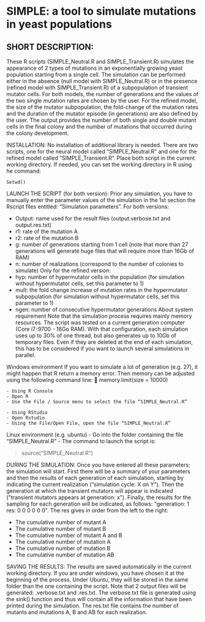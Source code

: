 # SIMPLE: a tool to simulate mutations in yeast populations


## SHORT DESCRIPTION:
These R scripts (SIMPLE_Neutral.R and SIMPLE_Transient.R) simulates the appearance of 2 types of mutations in an exponentially growing yeast population starting from a single cell. The simulation can be performed either in the absence (null model with SIMPLE_Neutral.R) or in the presence (refined model with SIMPLE_Transient.R) of a subpopulation of transient mutator cells. For both models, the number of generations and the values of the two single mutation rates are chosen by the user. For the refined model, the size of the mutator subpopulation, the fold-change of the mutation rates and the duration of the mutator episode (in generations) are also defined by the user. The output provides the number of both single and double mutant cells in the final colony and the number of mutations that occurred during the colony development.

INSTALLATION:
No installation of additional library is needed. There are two scripts, one for the neural model called “SIMPLE_Neutral.R” and one for the refined model called “SIMPLE_Transient.R”. Place both script in the current working directory. If needed, you can set the working directory in R using he command:
```
Setwd()
```

LAUNCH THE SCRIPT (for both version):
Prior any simulation, you have to manually enter the parameter values of the simulation in the 1st section the Rscript files entitled: “Simulation parameters”. 
For both versions:
-	Output: name used for the result files (output.verbose.txt and output.res.txt)
-	r1: rate of the mutation A
-	r2: rate of the mutation B
-	g: number of generations starting from 1 cell (note that more than 27 generations will generate huge files that will require more than 16Gb of RAM)
-	n: number of realizations (correspond to the number of colonies to simulate)
Only for the refined version:
-	hyp: number of hypermutator cells in the population (for simulation without hypermutator cells, set this parameter to 1)
-	mult: the fold change increase of mutation rates in the hypermutator subpopulation (for simulation without hypermutator cells, set this parameter to 1)
-	ngen: number of consecutive hypermutator generations 
About system requirement
Note that the simulation process requires mainly memory resources. The script was tested on a current generation computer (Core i7-9700 - 16Go RAM). With that configuration, each simulation uses up to 30% of one thread, but also generates up to 10Gb of temporary files. Even if they are deleted at the end of each simulation, this has to be considered if you want to launch several simulations in parallel.

Windows environment
If you want to simulate a lot of generation (e.g. 27), it might happen that R return a memory error. Then memory can be adjusted using the following command line:
	memory.limit(size = 10000)

    - Using R Console
	- Open R
	- Use the File / Source menu to select the file “SIMPLE_Neutral.R”

    - Using RStudio
	- Open Rstudio
	- Using the File/Open File, open the file “SIMPLE_Neutral.R”

Linux environment (e.g. ubuntu)
	- Go into the folder containing the file “SIMPLE_Neutral.R”
	- The command to launch the script is:
  > source(“SIMPLE_Neutral.R”)

DURING THE SIMULATION:
Once you have entered all these parameters; the simulation will start. First there will be a summary of your parameters and then the results of each generation of each simulation, starting by indicating the current realization (“simulation cycle:  X  on  Y”). Then the generation at which the transient mutators will appear is indicated ("transient mutators appears at generation:   x"). Finally, the results for the sampling for each generation will be indicated, as follows: "generation:  1 res:  0   0   0   0   0   0". The res gives in order from the left to the right:
-	The cumulative number of mutant A
-	The cumulative number of mutant B
-	The cumulative number of mutant A and B
-	The cumulative number of mutation A
-	The cumulative number of mutation B
-	The cumulative number of mutation AB

SAVING THE RESULTS:
The results are saved automatically in the current working directory. If you are under windows, you have chosen it at the beginning of the process. Under Ubuntu, they will be stored in the same folder than the one containing the script. Note that 2 output files will be generated: 
                                            <output>.verbose.txt and <output>.res.txt.
The verbose.txt file is generated using the sink() function and thus will contain all the information that have been printed during the simulation. The res.txt file contains the number of mutants and mutations A, B and AB for each realization. 


